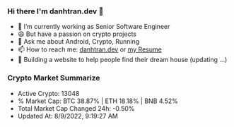 ### Hi there I'm danhtran.dev 👋

- 🔭 I’m currently working as Senior Software Engineer
- 😄 But have a passion on crypto projects
- 💬 Ask me about Android, Crypto, Running 
- 📫 How to reach me: <a href="https://danhtran.dev" target="_blank">danhtran.dev</a> or <a href="Developer-Resume.pdf" target="_blank">my Resume</a>
- 🌱 Building a website to help people find their dream house (updating ...)

### Crypto Market Summarize
- Active Crypto: 13048
- % Market Cap: BTC 38.87% | ETH 18.18% | BNB 4.52%
- Total Market Cap Changed 24h: -0.50%
- Updated At: 8/9/2022, 9:19:27 AM
